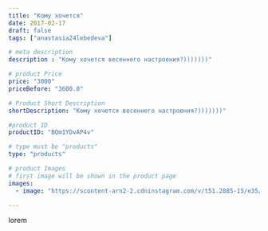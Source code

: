 ```yaml
---
title: "Кому хочется"
date: 2017-02-17
draft: false
tags: ["anastasia24lebedeva"]

# meta description
description : "Кому хочется весеннего настроения?)))))))"

# product Price
price: "3000"
priceBefore: "3600.0"

# Product Short Description
shortDescription: "Кому хочется весеннего настроения?)))))))"

#product ID
productID: "BQm1YDvAP4v"

# type must be "products"
type: "products"

# product Images
# first image will be shown in the product page
images:
  - image: "https://scontent-arn2-2.cdninstagram.com/v/t51.2885-15/e35/16789041_681181948737917_4598951113977233408_n.jpg?tp=1&_nc_ht=scontent-arn2-2.cdninstagram.com&_nc_cat=105&_nc_ohc=mNubs26L6XUAX_IZ7vb&ccb=7-4&oh=dbb253d60873686b669eccd4cc3d3ed1&oe=608375DA&ig_cache_key=MTQ1MjA4MjY3OTYxNTkxMzUxOQ%3D%3D.2-ccb7-4"

---
```

lorem
